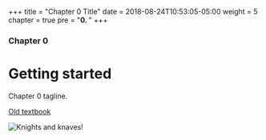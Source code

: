 +++
title = "Chapter 0 Title"
date = 2018-08-24T10:53:05-05:00
weight = 5
chapter = true
pre = "<b>0. </b>"
+++

### Chapter 0

# Getting started

Chapter 0 tagline.


[Old textbook](http://logika.v3.sireum.org/dschmidt/)

![Knights and knaves!](../images/knights-and-knaves.jpg "Smullyan")
